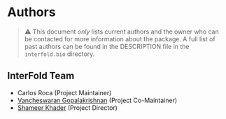 # Authors

> ⚠ This document _only_ lists current authors and the owner who can be
> contacted for more information about the package.  A full list of past authors
> can be found in the DESCRIPTION file in the `interfold.bio` directory.

## InterFold Team

* Carlos Roca (Project Maintainer)
* [Vancheswaran Gopalakrishnan](https://github.com/vgopalakrishnan1) (Project
  Co-Maintainer)
* [Shameer Khader](https://github.com/shameer) (Project Director)
